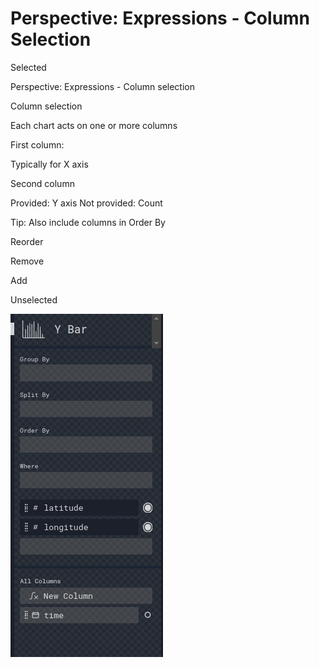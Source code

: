 # Perspective: Expressions - Column Selection

Selected

Perspective: Expressions - Column selection

Column selection

Each chart acts on one or more columns

First column:

Typically for X axis

Second column

Provided: Y axis
Not provided: Count

Tip: Also include columns in Order By

Reorder

Remove

Add

Unselected

![Column Selection Interface](./images/user/040__1.png)

